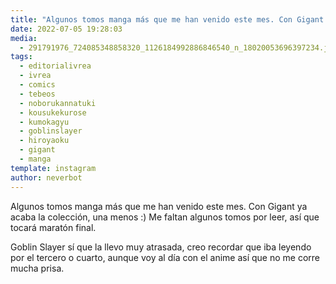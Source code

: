 ```yaml
---
title: "Algunos tomos manga más que me han venido este mes. Con Gigant ya acaba la colección, una menos :) Me faltan algunos tomos por leer, así que tocará maratón final"
date: 2022-07-05 19:28:03
media: 
  - 291791976_724085348858320_1126184992886846540_n_18020053696397234.jpg
tags: 
  - editorialivrea
  - ivrea
  - comics
  - tebeos
  - noborukannatuki
  - kousukekurose
  - kumokagyu
  - goblinslayer
  - hiroyaoku
  - gigant
  - manga
template: instagram
author: neverbot
---
```


Algunos tomos manga más que me han venido este mes. Con Gigant ya acaba la colección, una menos :) Me faltan algunos tomos por leer, así que tocará maratón final. 

Goblin Slayer sí que la llevo muy atrasada, creo recordar que iba leyendo por el tercero o cuarto, aunque voy al día con el anime así que no me corre mucha prisa.


